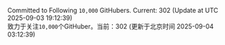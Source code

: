 Committed to Following `10,000` GitHubers. Current: <!-- FOLLOWING_COUNT -->302<!-- FOLLOWING_COUNT --> (Update at UTC <!-- LAST_UPDATED -->2025-09-03 19:12:39<!-- LAST_UPDATED -->)<br>
致力于关注`10,000`个GitHuber。当前：<!-- FOLLOWING_COUNT -->302<!-- FOLLOWING_COUNT --> (更新于北京时间 <!-- LAST_UPDATED_CST -->2025-09-04 03:12:39<!-- LAST_UPDATED_CST -->)
